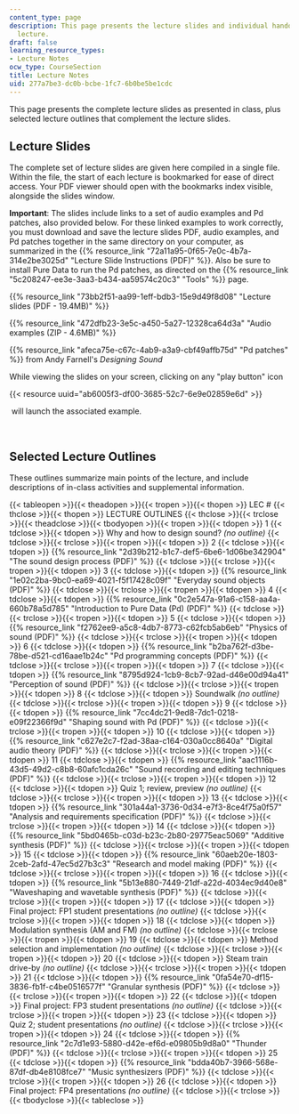 ```yaml
---
content_type: page
description: This page presents the lecture slides and individual handouts for each
  lecture.
draft: false
learning_resource_types:
- Lecture Notes
ocw_type: CourseSection
title: Lecture Notes
uid: 277a7be3-dc0b-bcbe-1fc7-6b0be5be1cdc
---
```

This page presents the complete lecture slides as presented in class, plus selected lecture outlines that complement the lecture slides.

## Lecture Slides

The complete set of lecture slides are given here compiled in a single file. Within the file, the start of each lecture is bookmarked for ease of direct access. Your PDF viewer should open with the bookmarks index visible, alongside the slides window. 

**Important**: The slides include links to a set of audio examples and Pd patches, also provided below. For these linked examples to work correctly, you must download and save the lecture slides PDF, audio examples, and Pd patches together in the same directory on your computer, as summarized in the {{% resource_link "72a11a95-0f65-7e0c-4b7a-314e2be3025d" "Lecture Slide Instructions (PDF)" %}}. Also be sure to install Pure Data to run the Pd patches, as directed on the {{% resource_link "5c208247-ee3e-3aa3-b434-aa59574c20c3" "Tools" %}} page.

{{% resource_link "73bb2f51-aa99-1eff-bdb3-15e9d49f8d08" "Lecture slides (PDF - 19.4MB)" %}}

{{% resource_link "472dfb23-3e5c-a450-5a27-12328ca64d3a" "Audio examples (ZIP - 4.6MB)" %}}

{{% resource_link "afeca75e-c67c-4ab9-a3a9-cbf49affb75d" "Pd patches" %}} from Andy Farnell's *Designing Sound*

While viewing the slides on your screen, clicking on any "play button" icon

{{< resource uuid="ab6005f3-df00-3685-52c7-6e9e02859e6d" >}}

 will launch the associated example.

 

## Selected Lecture Outlines

These outlines summarize main points of the lecture, and include descriptions of in-class activities and supplemental information.

{{< tableopen >}}{{< theadopen >}}{{< tropen >}}{{< thopen >}}
LEC #
{{< thclose >}}{{< thopen >}}
LECTURE OUTLINES
{{< thclose >}}{{< trclose >}}{{< theadclose >}}{{< tbodyopen >}}{{< tropen >}}{{< tdopen >}}
1
{{< tdclose >}}{{< tdopen >}}
Why and how to design sound? *(no outline)*
{{< tdclose >}}{{< trclose >}}{{< tropen >}}{{< tdopen >}}
2
{{< tdclose >}}{{< tdopen >}}
{{% resource_link "2d39b212-b1c7-def5-6be6-1d06be342904" "The sound design process (PDF)" %}}
{{< tdclose >}}{{< trclose >}}{{< tropen >}}{{< tdopen >}}
3
{{< tdclose >}}{{< tdopen >}}
{{% resource_link "1e02c2ba-9bc0-ea69-4021-f5f17428c09f" "Everyday sound objects (PDF)" %}}
{{< tdclose >}}{{< trclose >}}{{< tropen >}}{{< tdopen >}}
4
{{< tdclose >}}{{< tdopen >}}
{{% resource_link "0c2e547a-91a6-c158-aa4a-660b78a5d785" "Introduction to Pure Data (Pd) (PDF)" %}}
{{< tdclose >}}{{< trclose >}}{{< tropen >}}{{< tdopen >}}
5
{{< tdclose >}}{{< tdopen >}}
{{% resource_link "f2762ee9-a5c8-4db7-8773-c62fcb5ab6eb" "Physics of sound (PDF)" %}}
{{< tdclose >}}{{< trclose >}}{{< tropen >}}{{< tdopen >}}
6
{{< tdclose >}}{{< tdopen >}}
{{% resource_link "b2ba762f-d3be-78be-d521-cd16aae1b24c" "Pd programming concepts (PDF)" %}}
{{< tdclose >}}{{< trclose >}}{{< tropen >}}{{< tdopen >}}
7
{{< tdclose >}}{{< tdopen >}}
{{% resource_link "8795d924-1cb9-8cb7-92ad-d46e00d94a41" "Perception of sound (PDF)" %}}
{{< tdclose >}}{{< trclose >}}{{< tropen >}}{{< tdopen >}}
8
{{< tdclose >}}{{< tdopen >}}
Soundwalk *(no outline)*
{{< tdclose >}}{{< trclose >}}{{< tropen >}}{{< tdopen >}}
9
{{< tdclose >}}{{< tdopen >}}
{{% resource_link "7cc4dc21-9ed8-7dc1-0218-e09f22366f9d" "Shaping sound with Pd (PDF)" %}}
{{< tdclose >}}{{< trclose >}}{{< tropen >}}{{< tdopen >}}
10
{{< tdclose >}}{{< tdopen >}}
{{% resource_link "c627e2c7-f2ad-38aa-c164-030a0cc8640a" "Digital audio theory (PDF)" %}}
{{< tdclose >}}{{< trclose >}}{{< tropen >}}{{< tdopen >}}
11
{{< tdclose >}}{{< tdopen >}}
{{% resource_link "aac1116b-43d5-49d2-c8b8-60afc1cda26c" "Sound recording and editing techniques (PDF)" %}}
{{< tdclose >}}{{< trclose >}}{{< tropen >}}{{< tdopen >}}
12
{{< tdclose >}}{{< tdopen >}}
Quiz 1; review, preview *(no outline)*
{{< tdclose >}}{{< trclose >}}{{< tropen >}}{{< tdopen >}}
13
{{< tdclose >}}{{< tdopen >}}
{{% resource_link "301a44a1-3736-0d34-e7f3-8ce4f75a0f57" "Analysis and requirements specification (PDF)" %}}
{{< tdclose >}}{{< trclose >}}{{< tropen >}}{{< tdopen >}}
14
{{< tdclose >}}{{< tdopen >}}
{{% resource_link "5bd0465b-c03d-b23c-2b80-29775eac5069" "Additive synthesis (PDF)" %}}
{{< tdclose >}}{{< trclose >}}{{< tropen >}}{{< tdopen >}}
15
{{< tdclose >}}{{< tdopen >}}
{{% resource_link "60aeb20e-1803-2ceb-2afd-47ec5d27b3c3" "Research and model making (PDF)" %}}
{{< tdclose >}}{{< trclose >}}{{< tropen >}}{{< tdopen >}}
16
{{< tdclose >}}{{< tdopen >}}
{{% resource_link "5b13e880-7449-21df-a22d-4034ec9d40e8" "Waveshaping and wavetable synthesis (PDF)" %}}
{{< tdclose >}}{{< trclose >}}{{< tropen >}}{{< tdopen >}}
17
{{< tdclose >}}{{< tdopen >}}
Final project: FP1 student presentations *(no outline)*
{{< tdclose >}}{{< trclose >}}{{< tropen >}}{{< tdopen >}}
18
{{< tdclose >}}{{< tdopen >}}
Modulation synthesis (AM and FM) *(no outline)*
{{< tdclose >}}{{< trclose >}}{{< tropen >}}{{< tdopen >}}
19
{{< tdclose >}}{{< tdopen >}}
Method selection and implementation *(no outline)*
{{< tdclose >}}{{< trclose >}}{{< tropen >}}{{< tdopen >}}
20
{{< tdclose >}}{{< tdopen >}}
Steam train drive-by *(no outline)*
{{< tdclose >}}{{< trclose >}}{{< tropen >}}{{< tdopen >}}
21
{{< tdclose >}}{{< tdopen >}}
{{% resource_link "0fa54e70-df15-3836-fb1f-c4be0516577f" "Granular synthesis (PDF)" %}}
{{< tdclose >}}{{< trclose >}}{{< tropen >}}{{< tdopen >}}
22
{{< tdclose >}}{{< tdopen >}}
Final project: FP3 student presentations *(no outline)*
{{< tdclose >}}{{< trclose >}}{{< tropen >}}{{< tdopen >}}
23
{{< tdclose >}}{{< tdopen >}}
Quiz 2; student presentations *(no outline)*
{{< tdclose >}}{{< trclose >}}{{< tropen >}}{{< tdopen >}}
24
{{< tdclose >}}{{< tdopen >}}
{{% resource_link "2c7d1e93-5880-d42e-ef6d-e09805b9d8a0" "Thunder (PDF)" %}}
{{< tdclose >}}{{< trclose >}}{{< tropen >}}{{< tdopen >}}
25
{{< tdclose >}}{{< tdopen >}}
{{% resource_link "bdda40b7-3966-568e-87df-db4e8108fce7" "Music synthesizers (PDF)" %}}
{{< tdclose >}}{{< trclose >}}{{< tropen >}}{{< tdopen >}}
26
{{< tdclose >}}{{< tdopen >}}
Final project: FP4 presentations *(no outline)*
{{< tdclose >}}{{< trclose >}}{{< tbodyclose >}}{{< tableclose >}}